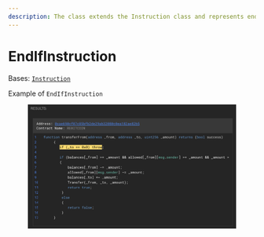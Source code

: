 ```yaml
---
description: The class extends the Instruction class and represents end_if instruction.
---
```


# EndIfInstruction

Bases: [`Instruction`](./)

Example of `EndIfInstruction`

<figure><img src="../../.gitbook/assets/image (210).png" alt=""><figcaption></figcaption></figure>

